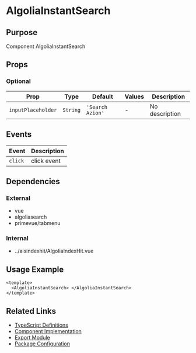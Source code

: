 # AlgoliaInstantSearch

## Purpose

Component AlgoliaInstantSearch

## Props

### Optional

| Prop               | Type     | Default          | Values | Description    |
| ------------------ | -------- | ---------------- | ------ | -------------- |
| `inputPlaceholder` | `String` | `'Search Azion'` | -      | No description |

## Events

| Event   | Description |
| ------- | ----------- |
| `click` | click event |

## Dependencies

### External

- vue
- algoliasearch
- primevue/tabmenu

### Internal

- ../aisindexhit/AlgoliaIndexHit.vue

## Usage Example

```vue
<template>
  <AlgoliaInstantSearch> </AlgoliaInstantSearch>
</template>
```

## Related Links

- [TypeScript Definitions](./AlgoliaInstantSearch.d.ts)
- [Component Implementation](./AlgoliaInstantSearch.vue)
- [Export Module](./ais.js)
- [Package Configuration](./package.json)
